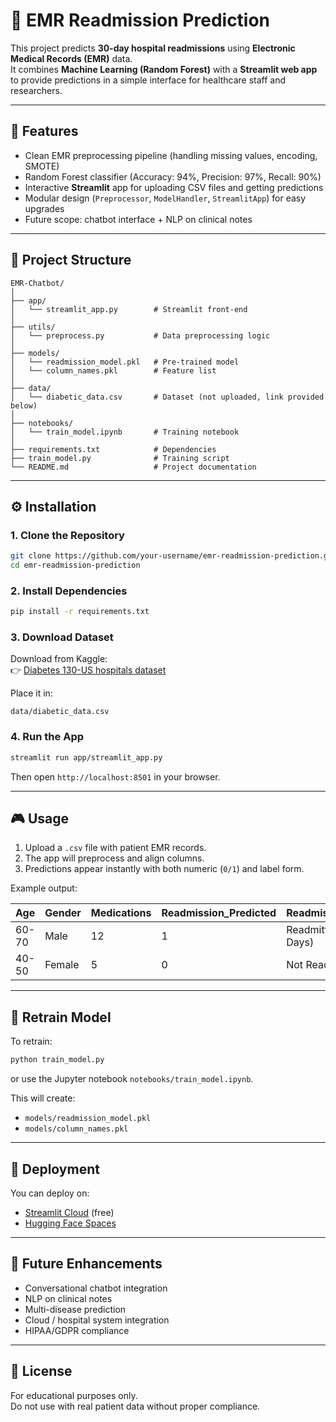 # 🏥 EMR Readmission Prediction

This project predicts **30-day hospital readmissions** using **Electronic Medical Records (EMR)** data.  
It combines **Machine Learning (Random Forest)** with a **Streamlit web app** to provide predictions in a simple interface for healthcare staff and researchers.

---

## 📌 Features
- Clean EMR preprocessing pipeline (handling missing values, encoding, SMOTE)
- Random Forest classifier (Accuracy: 94%, Precision: 97%, Recall: 90%)
- Interactive **Streamlit** app for uploading CSV files and getting predictions
- Modular design (`Preprocessor`, `ModelHandler`, `StreamlitApp`) for easy upgrades
- Future scope: chatbot interface + NLP on clinical notes

---

## 📂 Project Structure
```
EMR-Chatbot/
│
├── app/
│   └── streamlit_app.py        # Streamlit front-end
│
├── utils/
│   └── preprocess.py           # Data preprocessing logic
│
├── models/
│   └── readmission_model.pkl   # Pre-trained model
│   └── column_names.pkl        # Feature list
│
├── data/
│   └── diabetic_data.csv       # Dataset (not uploaded, link provided below)
│
├── notebooks/
│   └── train_model.ipynb       # Training notebook
│
├── requirements.txt            # Dependencies
├── train_model.py              # Training script
└── README.md                   # Project documentation
```

---

## ⚙️ Installation

### 1. Clone the Repository
```bash
git clone https://github.com/your-username/emr-readmission-prediction.git
cd emr-readmission-prediction
```

### 2. Install Dependencies
```bash
pip install -r requirements.txt
```

### 3. Download Dataset
Download from Kaggle:  
👉 [Diabetes 130-US hospitals dataset](kaggle.com/code/chongchong33/predicting-hospital-readmission-of-diabetics/input?select=diabetic_data.csv)

Place it in:
```
data/diabetic_data.csv
```

### 4. Run the App
```bash
streamlit run app/streamlit_app.py
```
Then open `http://localhost:8501` in your browser.

---

## 🎮 Usage
1. Upload a `.csv` file with patient EMR records.  
2. The app will preprocess and align columns.  
3. Predictions appear instantly with both numeric (`0/1`) and label form.  

Example output:

| Age  | Gender | Medications | Readmission_Predicted | Readmission_Label      |
|------|--------|-------------|------------------------|------------------------|
| 60-70| Male   | 12          | 1                      | Readmitted (<30 Days)  |
| 40-50| Female | 5           | 0                      | Not Readmitted         |

---

## 📓 Retrain Model
To retrain:
```bash
python train_model.py
```
or use the Jupyter notebook `notebooks/train_model.ipynb`.

This will create:
- `models/readmission_model.pkl`
- `models/column_names.pkl`

---

## 🚀 Deployment
You can deploy on:
- [Streamlit Cloud](https://streamlit.io/cloud) (free)
- [Hugging Face Spaces](https://huggingface.co/spaces)

---

## 🔮 Future Enhancements
- Conversational chatbot integration
- NLP on clinical notes
- Multi-disease prediction
- Cloud / hospital system integration
- HIPAA/GDPR compliance

---

## 📜 License
For educational purposes only.  
Do not use with real patient data without proper compliance.
